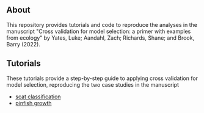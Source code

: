 ## About

This repository provides tutorials and code to reproduce the analyses in the manuscript "Cross validation for model selection: a primer with examples from ecology" by Yates, Luke; Aandahl, Zach; Richards, Shane; and Brook, Barry (2022).

## Tutorials

These tutorials provide a step-by-step guide to applying cross validation for model selection, reproducing the two case studies in the manuscript
+   [scat classification](https://l-a-yates.github.io/CVPrimer/scat/tutorial_scat.html)
+   [pinfish growth](https://l-a-yates.github.io/CVPrimer/fish/tutorial_fish.html)
